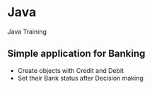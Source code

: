# Java
Java Training

## Simple application for Banking
- Create objects with Credit and Debit
- Set their Bank status after Decision making

